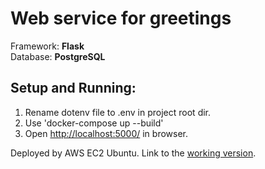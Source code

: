 # Web service for greetings

Framework: **Flask**<br>
Database: **PostgreSQL**

## Setup and Running:
1. Rename dotenv file to .env in project root dir.
2. Use 'docker-compose up --build'
3. Open [http://localhost:5000/](http://localhost:5000/) in browser.

Deployed by AWS EC2 Ubuntu.
Link to the [working version](http://13.51.238.169:8080/).
